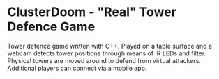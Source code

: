 # ClusterDoom - "Real" Tower Defence Game

Tower defence game written with C++. Played on a table surface and a webcam detects
tower positions through means of IR LEDs and filter. Physical towers are moved around
to defend from virtual attackers. Additional players can connect via a mobile app.

